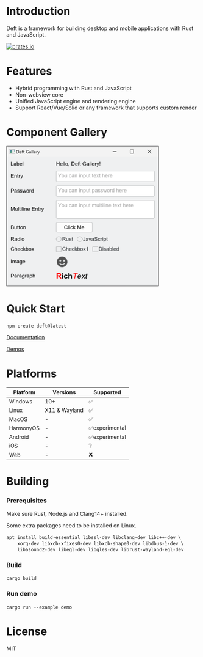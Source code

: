 # Introduction

Deft is a framework for building desktop and mobile applications with Rust and JavaScript.

[![crates.io](https://img.shields.io/crates/v/deft)](https://crates.io/crates/deft)


# Features

* Hybrid programming with Rust and JavaScript
* Non-webview core
* Unified JavaScript engine and rendering engine
* Support React/Vue/Solid or any framework that supports custom render

# Component Gallery

<img width="400" src="https://github.com/deft-ui/deft/blob/main/snapshots/gallery.png?raw=true" />


# Quick Start

```
npm create deft@latest
```

[Documentation](https://deft-ui.github.io/guides/what-is-deft/)

[Demos](https://deft-ui.github.io/demos/)

# Platforms

| Platform   | Versions      | Supported     |
|------------|---------------|---------------|
| Windows    | 10+           | ✅             |
| Linux      | X11 & Wayland | ✅             |
| MacOS      | -             | ✅             |
| HarmonyOS  | -             | ✅experimental |
| Android    | -             | ✅experimental |
| iOS        | -             | ❔             |
| Web        | -             | ❌             |

# Building

### Prerequisites

Make sure Rust, Node.js and Clang14+ installed.

Some extra packages need to be installed on Linux.

```
apt install build-essential libssl-dev libclang-dev libc++-dev \
    xorg-dev libxcb-xfixes0-dev libxcb-shape0-dev libdbus-1-dev \
    libasound2-dev libegl-dev libgles-dev librust-wayland-egl-dev
```

### Build

```
cargo build
```

### Run demo

```
cargo run --example demo
```

# License

MIT